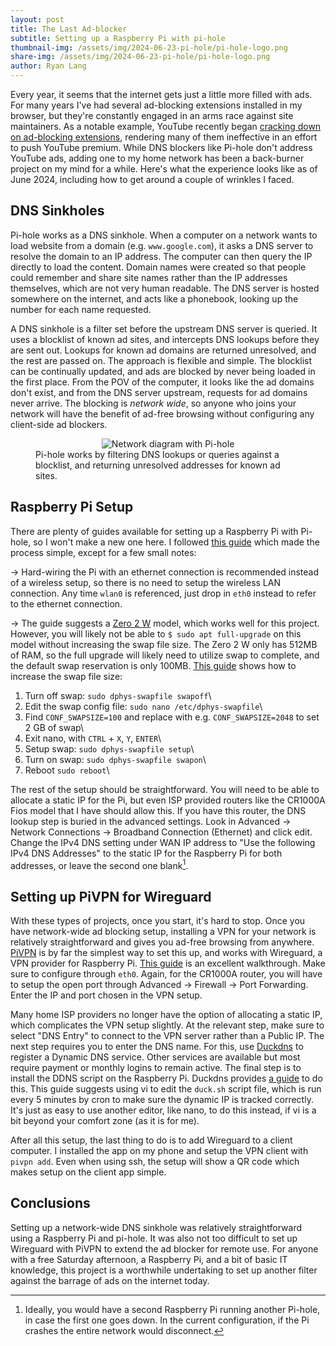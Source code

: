 ```yaml
---
layout: post
title: The Last Ad-blocker
subtitle: Setting up a Raspberry Pi with pi-hole
thumbnail-img: /assets/img/2024-06-23-pi-hole/pi-hole-logo.png
share-img: /assets/img/2024-06-23-pi-hole/pi-hole-logo.png
author: Ryan Lang
---
```


Every year, it seems that the internet gets just a little more filled with ads. For many years I've had several ad-blocking extensions installed in my browser, but they're constantly engaged in an arms race against site maintainers. As a notable example, YouTube recently began [cracking down on ad-blocking extensions](https://www.theverge.com/2024/4/15/24131338/youtube-ad-blocker-crackdown-mobile-apps), rendering many of them ineffective in an effort to push YouTube premium. While DNS blockers like Pi-hole don't address YouTube ads, adding one to my home network has been a back-burner project on my mind for a while. Here's what the experience looks like as of June 2024, including how to get around a couple of wrinkles I faced.

## DNS Sinkholes

Pi-hole works as a DNS sinkhole. When a computer on a network wants to load website from a domain (e.g. `www.google.com`), it asks a DNS server to resolve the domain to an IP address. The computer can then query the IP directly to load the content. Domain names were created so that people could remember and share site names rather than the IP addresses themselves, which are not very human readable. The DNS server is hosted somewhere on the internet, and acts like a phonebook, looking up the number for each name requested.

A DNS sinkhole is a filter set before the upstream DNS server is queried. It uses a  blocklist of known ad sites, and intercepts DNS lookups before they are sent out. Lookups for known ad domains are returned unresolved, and the rest are passed on. The approach is flexible and simple. The blocklist can be continually updated, and ads are blocked by never being loaded in the first place. From the POV of the computer, it looks like the ad domains don't exist, and from the DNS server upstream, requests for ad domains never arrive. The blocking is *network wide*, so anyone who joins your network will have the benefit of ad-free browsing without configuring any client-side ad blockers.

<figure style="display: flex; flex-direction: column; align-items: center; margin-bottom: 20px;">
    <img src="https://rlang81.github.io/assets/img/2024-06-23-pi-hole/pi-hole-network.png"
         alt="Network diagram with Pi-hole">
    <figcaption>Pi-hole works by filtering DNS lookups or queries against a blocklist, and returning unresolved addresses for known ad sites.</figcaption>
</figure>

## Raspberry Pi Setup

There are plenty of guides available for setting up a Raspberry Pi with Pi-hole, so I won't make a new one here. I followed [this guide](https://www.raspberrypi.com/tutorials/running-pi-hole-on-a-raspberry-pi/) which made the process simple, except for a few small notes:

&rarr; Hard-wiring the Pi with an ethernet connection is recommended instead of a wireless setup, so there is no need to setup the wireless LAN connection. Any time `wlan0` is referenced, just drop in `eth0` instead to refer to the ethernet connection.

&rarr; The guide suggests a [Zero 2 W](https://www.raspberrypi.com/products/raspberry-pi-zero-2-w/) model, which works well for this project. However, you will likely not be able to `$ sudo apt full-upgrade` on this model without increasing the swap file size. The Zero 2 W only has 512MB of RAM, so the full upgrade will likely need to utilize swap to complete, and the default swap reservation is only 100MB. [This guide](https://pimylifeup.com/raspberry-pi-swap-file/) shows how to increase the swap file size:

  1) Turn off swap: `sudo dphys-swapfile swapoff`\
  2) Edit the swap config file: `sudo nano /etc/dphys-swapfile`\
  3) Find `CONF_SWAPSIZE=100` and replace with e.g. `CONF_SWAPSIZE=2048` to set 2 GB of swap\
  4) Exit nano, with `CTRL` + `X`, `Y`, `ENTER`\
  5) Setup swap: `sudo dphys-swapfile setup`\
  6) Turn on swap: `sudo dphys-swapfile swapon`\
  7) Reboot `sudo reboot`\

The rest of the setup should be straightforward. You will need to be able to allocate a static IP for the Pi, but even ISP provided routers like the CR1000A Fios model that I have should allow this. If you have this router, the DNS lookup step is buried in the advanced settings. Look in Advanced -> Network Connections -> Broadband Connection (Ethernet) and click edit. Change the IPv4 DNS setting under WAN IP address to "Use the following IPv4 DNS Addresses" to the static IP for the Raspberry Pi for both addresses, or leave the second one blank[^1].

## Setting up PiVPN for Wireguard

With these types of projects, once you start, it's hard to stop. Once you have network-wide ad blocking setup, installing a VPN for your network is relatively straightforward and gives you ad-free browsing from anywhere. [PiVPN](pivpn.io) is by far the simplest way to set this up, and works with Wireguard, a VPN provider for Raspberry Pi. [This guide](https://www.sitepoint.com/setting-up-a-home-vpn-using-your-raspberry-pi/) is an excellent walkthrough. Make sure to configure through `eth0`. Again, for the CR1000A router, you will have to setup the open port through Advanced -> Firewall -> Port Forwarding. Enter the IP and port chosen in the VPN setup.

Many home ISP providers no longer have the option of allocating a static IP, which complicates the VPN setup slightly. At the relevant step, make sure to select "DNS Entry" to connect to the VPN server rather than a Public IP. The next step requires you to enter the DNS name. For this, use [Duckdns](https://www.duckdns.org/) to register a Dynamic DNS service. Other services are available but most require payment or monthly logins to remain active. The final step is to install the DDNS script on the Raspberry Pi. Duckdns provides [a guide](https://www.duckdns.org/install.jsp) to do this. This guide suggests using vi to edit the `duck.sh` script file, which is run every 5 minutes by cron to make sure the dynamic IP is tracked correctly. It's just as easy to use another editor, like nano, to do this instead, if vi is a bit beyond your comfort zone (as it is for me).

After all this setup, the last thing to do is to add Wireguard to a client computer. I installed the app on my phone and setup the VPN client with `pivpn add`. Even when using ssh, the setup will show a QR code which makes setup on the client app simple.

## Conclusions

Setting up a network-wide DNS sinkhole was relatively straightforward using a Raspberry Pi and pi-hole. It was also not too difficult to set up Wireguard with PiVPN to extend the ad blocker for remote use. For anyone with a free Saturday afternoon, a Raspberry Pi, and a bit of basic IT knowledge, this project is a worthwhile undertaking to set up another filter against the barrage of ads on the internet today.


[^1]: Ideally, you would have a second Raspberry Pi running another Pi-hole, in case the first one goes down. In the current configuration, if the Pi crashes the entire network would disconnect.
